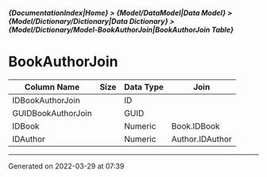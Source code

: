 ##### {DocumentationIndex|Home} > {Model/DataModel|Data Model} > {Model/Dictionary/Dictionary|Data Dictionary} > {Model/Dictionary/Model-BookAuthorJoin|BookAuthorJoin Table}

BookAuthorJoin
===

Column Name | Size | Data Type | Join 
----------- | ---: | --------- | ---- 
IDBookAuthorJoin |  | ID |  
GUIDBookAuthorJoin |  | GUID |  
IDBook |  | Numeric | Book.IDBook 
IDAuthor |  | Numeric | Author.IDAuthor 
- - -

Generated on 2022-03-29 at 07:39

